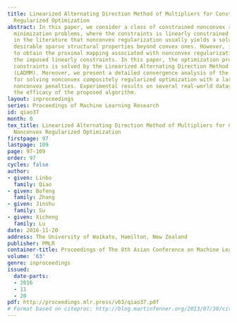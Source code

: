```yaml
---
title: Linearized Alternating Direction Method of Multipliers for Constrained Nonconvex
  Regularized Optimization
abstract: In this paper, we consider a class of constrained nonconvex regularized
  minimization problems, where the constraints is linearly constrained. It was reported
  in the literature that nonconvex regularization usually yields a solution with more
  desirable sparse structural properties beyond convex ones. However, it is not easy
  to obtain the proximal mapping associated with nonconvex regularization, due to
  the imposed linearly constraints. In this paper, the optimization problem with linear
  constraints is solved by the Linearized Alternating Direction Method of Multipliers
  (LADMM). Moreover, we present a detailed convergence analysis of the LADMM algorithm
  for solving nonconvex compositely regularized optimization with a large class of
  nonconvex penalties. Experimental results on several real-world datasets validate
  the efficacy of the proposed algorithm.
layout: inproceedings
series: Proceedings of Machine Learning Research
id: qiao37
month: 0
tex_title: Linearized Alternating Direction Method of Multipliers for Constrained
  Nonconvex Regularized Optimization
firstpage: 97
lastpage: 109
page: 97-109
order: 97
cycles: false
author:
- given: Linbo
  family: Qiao
- given: Bofeng
  family: Zhang
- given: Jinshu
  family: Su
- given: Xicheng
  family: Lu
date: 2016-11-20
address: The University of Waikato, Hamilton, New Zealand
publisher: PMLR
container-title: Proceedings of The 8th Asian Conference on Machine Learning
volume: '63'
genre: inproceedings
issued:
  date-parts:
  - 2016
  - 11
  - 20
pdf: http://proceedings.mlr.press/v63/qiao37.pdf
# Format based on citeproc: http://blog.martinfenner.org/2013/07/30/citeproc-yaml-for-bibliographies/
---
```

